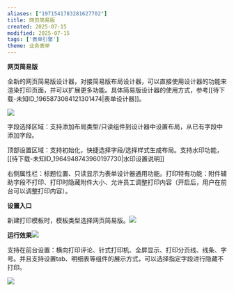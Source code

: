 ```yaml
---
aliases: ["1971541783281627702"]
title: 网页简易版
created: 2025-07-15
modified: 2025-07-15
tags: ['表单引擎']
theme: 业务表单
---
```


**网页简易版**

全新的网页简易版设计器，对接简易版布局设计器，可以直接使用设计器的功能来渲染打印页面，并可以扩展更多功能。具体简易版设计器的使用方式，参考[[待下载-未知ID_1965873084121301474|表单设计器]]。

![](73794a8a5e9b1ca059a57433736fbf73.jpg)

字段选择区域：支持添加布局类型/只读组件到设计器中设置布局，从已有字段中添加字段。

顶部设置区域：支持初始化，快捷选择字段/选择样式生成布局。支持水印功能，[[待下载-未知ID_1964948743960197730|水印设置说明]]

右侧属性栏：标题位置、只读显示为表单设计器通用功能。打印特有功能：附件辅助字段不打印、打印时隐藏附件大小、允许员工调整打印内容（开启后，用户在前台可以调整打印内容）。

**设置入口**

新建打印模板时，模板类型选择网页简易版。![](c9eba07f4a1ce30007b6eaf8b24420f8.jpg)

**运行效果**![](8454b0460425d307011ee96c71861016.jpg)

支持在前台设置：横向打印评论、针式打印机、全屏显示、打印分页线、线条、字号。并且支持设置tab、明细表等组件的展示方式，可以选择指定字段进行隐藏不打印。

![](32707babfde86eaaa26cb0280205aee2.jpg)